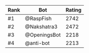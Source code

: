 Rank|Bot|Rating
---|---|---
#1|@RaspFish|2742
#2|@Nakshatra3|2472
#3|@OpeningsBot|2218
#4|@anti-bot|2213
